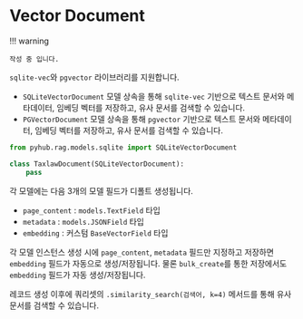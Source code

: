 # Vector Document

!!! warning

    작성 중 입니다.

`sqlite-vec`와 `pgvector` 라이브러리를 지원합니다.

* `SQLiteVectorDocument` 모델 상속을 통해 `sqlite-vec` 기반으로 텍스트 문서와 메타데이터, 임베딩 벡터를 저장하고, 유사 문서를 검색할 수 있습니다.
* `PGVectorDocument` 모델 상속을 통해 `pgvector` 기반으로 텍스트 문서와 메타데이터, 임베딩 벡터를 저장하고, 유사 문서를 검색할 수 있습니다.

```python
from pyhub.rag.models.sqlite import SQLiteVectorDocument

class TaxlawDocument(SQLiteVectorDocument):
    pass
```

각 모델에는 다음 3개의 모델 필드가 디폴트 생성됩니다.

* `page_content` : `models.TextField` 타입
* `metadata` : `models.JSONField` 타입
* `embedding` : 커스텀 `BaseVectorField` 타입

각 모델 인스턴스 생성 시에 `page_content`, `metadata` 필드만 지정하고 저장하면 `embedding` 필드가 자동으로 생성/저장됩니다.
물론 `bulk_create`를 통한 저장에서도 `embedding` 필드가 자동 생성/저장됩니다.

레코드 생성 이후에 쿼리셋의 `.similarity_search(검색어, k=4)` 메서드를 통해 유사 문서를 검색할 수 있습니다.
